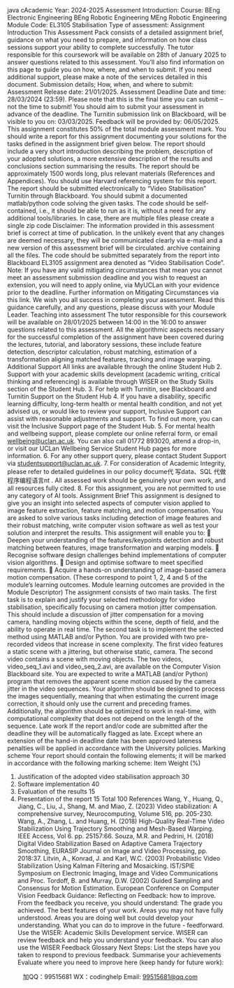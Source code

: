 java cAcademic Year: 2024-2025
Assessment Introduction:
Course:
BEng Electronic Engineering
BEng Robotic Engineering
MEng Robotic Engineering
Module Code: EL3105
Stabilisation
Type of assessment: Assignment
Introduction
This Assessment Pack consists of a detailed assignment brief, guidance on what you need to
prepare, and information on how class sessions support your ability to complete successfully.
The tutor responsible for this coursework will be available on 28th of January 2025 to answer
questions related to this assessment. You’ll also find information on this page to guide you on
how, where, and when to submit. If you need additional support, please make a note of the
services detailed in this document. 
Submission details; How, when, and where to submit:
Assessment Release date: 21/01/2025.
Assessment Deadline Date and time: 28/03/2024 (23:59).
Please note that this is the final time you can submit – not the time to submit!
You should aim to submit your assessment in advance of the deadline.
The Turnitin submission link on Blackboard, will be visible to you on: 03/03/2025.
Feedback will be provided by: 06/05/2025.
This assignment constitutes 50% of the total module assessment mark. You should write a
report for this assignment documenting your solutions for the tasks defined in the assignment
brief given below. The report should include a very short introduction describing the problem,
description of your adopted solutions, a more extensive description of the results and
conclusions section summarising the results. The report should be approximately 1500 words
long, plus relevant materials (References and Appendices). You should use Harvard
referencing system for this report. The report should be submitted electronically to “Video
Stabilisation” Turnitin through Blackboard.
You should submit a documented matlab/python code solving the given tasks. The code
should be self-contained, i.e., it should be able to run as it is, without a need for any
additional tools/libraries. In case, there are multiple files please create a single zip code
Disclaimer: The information provided in this assessment brief is correct at time of publication. In the unlikely event that any changes
are deemed necessary, they will be communicated clearly via e-mail and a new version of this assessment brief will be circulated.
archive containing all the files. The code should be submitted separately from the report into
Blackboard EL3105 assignment area denoted as “Video Stabilisation Code”.
Note: If you have any valid mitigating circumstances that mean you cannot meet an
assessment submission deadline and you wish to request an extension, you will need to apply
online, via MyUCLan with your evidence prior to the deadline. Further information on
Mitigating Circumstances via this link.
We wish you all success in completing your assessment. Read this guidance carefully, and
any questions, please discuss with your Module Leader. 
Teaching into assessment
The tutor responsible for this coursework will be available on 28/01/2025 between 14:00 in
the 16:00 to answer questions related to this assessment.
All the algorithmic aspects necessary for the successful completion of the assignment have
been covered during the lectures, tutorial, and laboratory sessions, these include feature
detection, descriptor calculation, robust matching, estimation of a transformation aligning
matched features, tracking and image warping.
Additional Support
All links are available through the online Student Hub
2. Support with your academic skills development (academic writing, critical thinking and 
referencing) is available through WISER on the Study Skills section of the Student Hub.
3. For help with Turnitin, see Blackboard and Turnitin Support on the Student Hub 
4. If you have a disability, specific learning difficulty, long-term health or mental health 
condition, and not yet advised us, or would like to review your support, Inclusive 
Support can assist with reasonable adjustments and support. To find out more, you 
can visit the Inclusive Support page of the Student Hub.
5. For mental health and wellbeing support, please complete our online referral form, or 
email wellbeing@uclan.ac.uk. You can also call 01772 893020, attend a drop-in, or visit 
our UCLan Wellbeing Service Student Hub pages for more information.
6. For any other support query, please contact Student Support via 
studentsupport@uclan.ac.uk.
7. For consideration of Academic Integrity, please refer to detailed guidelines in our policy
docume代 写data、SQL
代做程序编程语言nt . All assessed work should be genuinely your own work, and all resources 
fully cited.
8. For this assignment, you are not permitted to use any category of AI tools.
Assignment Brief
This assignment is designed to give you an insight into selected aspects of computer vision
applied to image feature extraction, feature matching, and motion compensation. You are
asked to solve various tasks including detection of image features and their robust matching,
write computer vision software as well as test your solution and interpret the results.
This assignment will enable you to:
 Deepen your understanding of the features/keypoints detection and robust matching 
between features, image transformation and warping models.
 Recognise software design challenges behind implementations of computer vision 
algorithms.
 Design and optimise software to meet specified requirements.
 Acquire a hands-on understanding of image-based camera motion compensation.
(These correspond to point 1, 2, 4 and 5 of the module’s learning outcomes. Module learning 
outcomes are provided in the Module Descriptor) 
The assignment consists of two main tasks. The first task is to explain and justify your 
selected methodology for video stabilisation, specifically focusing on camera motion jitter 
compensation. This should include a discussion of jitter compensation for a moving camera, 
handling moving objects within the scene, depth of field, and the ability to operate in real time.
The second task is to implement the selected method using MATLAB and/or Python. You are 
provided with two pre-recorded videos that increase in scene complexity. The first video 
features a static scene with a jittering, but otherwise static, camera. The second video 
contains a scene with moving objects. The two videos, video_seq_1.avi and 
video_seq_2.avi, are available on the Computer Vision Blackboard site.
You are expected to write a MATLAB (and/or Python) program that removes the apparent
scene motion caused by the camera jitter in the video sequences. Your algorithm should be
designed to process the images sequentially, meaning that when estimating the current
image correction, it should only use the current and preceding frames. Additionally, the
algorithm should be optimized to work in real-time, with computational complexity that does
not depend on the length of the sequence.
Late work 
If the report and/or code are submitted after the deadline they will be automatically flagged
as late. Except where an extension of the hand-in deadline date has been approved lateness
penalties will be applied in accordance with the University policies.
Marking scheme
Your report should contain the following elements; it will be marked in accordance with the
following marking scheme:
Item Weight
(%)
1. Justification of the adopted video stabilisation approach 30
2. Software implementation 40
3. Evaluation of the results 15
4. Presentation of the report 15
Total 100
References
Wang, Y., Huang, Q., Jiang, C., Liu, J., Shang, M. and Miao, Z. (2023) Video stabilization: A 
comprehensive survey, Neurocomputing, Volume 516, pp. 205-230.
Wang, A., Zhang, L. and Huang, H. (2018) High-Quality Real-Time Video Stabilization Using 
Trajectory Smoothing and Mesh-Based Warping. IEEE Access, Vol 6. pp. 25157:66.
Souza, M.R. and Pedrini, H. (2018) Digital Video Stabilization Based on Adaptive Camera 
Trajectory Smoothing, EURASIP Journal on Image and Video Processing, pp. 2018:37.
Litvin, A., Konrad, J. and Karl, W.C. (2003) Probabilistic Video Stabilization Using Kalman 
Filtering and Mosaicking. IST/SPIE Symposium on Electronic Imaging, Image and Video 
Communications and Proc.
Tordoff, B. and Murray, D.W. (2002) Guided Sampling and Consensus for Motion Estimation. 
European Conference on Computer Vision
Feedback Guidance:
Reflecting on Feedback: how to improve.
From the feedback you receive, you should understand:
 The grade you achieved.
 The best features of your work.
 Areas you may not have fully understood.
 Areas you are doing well but could develop your understanding. 
 What you can do to improve in the future - feedforward.
Use the WISER: Academic Skills Development service. WISER can review 
feedback and help you understand your feedback. You can also use the 
WISER Feedback Glossary
Next Steps:
 List the steps have you taken to respond to previous feedback.
 Summarise your achievements 
Evaluate where you need to improve here (keep handy for future 
work):

         
加QQ：99515681  WX：codinghelp  Email: 99515681@qq.com
